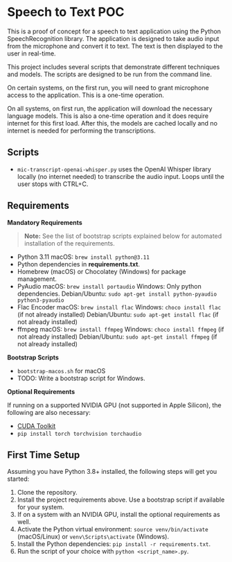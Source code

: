 # Speech to Text POC

This is a proof of concept for a speech to text application using the Python SpeechRecognition library. The application is designed to take audio input from the microphone and convert it to text. The text is then displayed to the user in real-time.

This project includes several scripts that demonstrate different techniques and models. The scripts are designed to be run from the command line.

On certain systems, on the first run, you will need to grant microphone access to the application. This is a one-time operation.

On all systems, on first run, the application will download the necessary language models. This is also a one-time operation and it does require internet for this first load. After this, the models are cached locally and no internet is needed for performing the transcriptions.

## Scripts

- `mic-transcript-openai-whisper.py` uses the OpenAI Whisper library locally (no internet needed) to transcribe the audio input. Loops until the user stops with CTRL+C.

## Requirements

**Mandatory Requirements**

> **Note:** See the list of bootstrap scripts explained below for automated installation of the requirements.

- Python 3.11
  macOS: `brew install python@3.11`
- Python dependencies in **requirements.txt**.
- Homebrew (macOS) or Chocolatey (Windows) for package management.
- PyAudio
  macOS: `brew install portaudio`
  Windows: Only python dependencies.
  Debian/Ubuntu: `sudo apt-get install python-pyaudio python3-pyaudio`
- Flac Encoder
  macOS: `brew install flac`
  Windows: `choco install flac` (if not already installed)
  Debian/Ubuntu: `sudo apt-get install flac` (if not already installed)
- ffmpeg
  macOS: `brew install ffmpeg`
  Windows: `choco install ffmpeg` (if not already installed)
  Debian/Ubuntu: `sudo apt-get install ffmpeg` (if not already installed)

**Bootstrap Scripts**
- `bootstrap-macos.sh` for macOS
- TODO: Write a bootstrap script for Windows.

**Optional Requirements**

If running on a supported NVIDIA GPU (not supported in Apple Silicon), the following are also necessary:

- [CUDA Toolkit](https://developer.nvidia.com/cuda-downloads)
- `pip install torch torchvision torchaudio`

## First Time Setup

Assuming you have Python 3.8+ installed, the following steps will get you started:

1. Clone the repository.
2. Install the project requirements above. Use a bootstrap script if available for your system.
3. If on a system with an NVIDIA GPU, install the optional requirements as well.
4. Activate the Python virtual environment: `source venv/bin/activate` (macOS/Linux) or `venv\Scripts\activate` (Windows).
5. Install the Python dependencies: `pip install -r requirements.txt`.
6. Run the script of your choice with `python <script_name>.py`.

